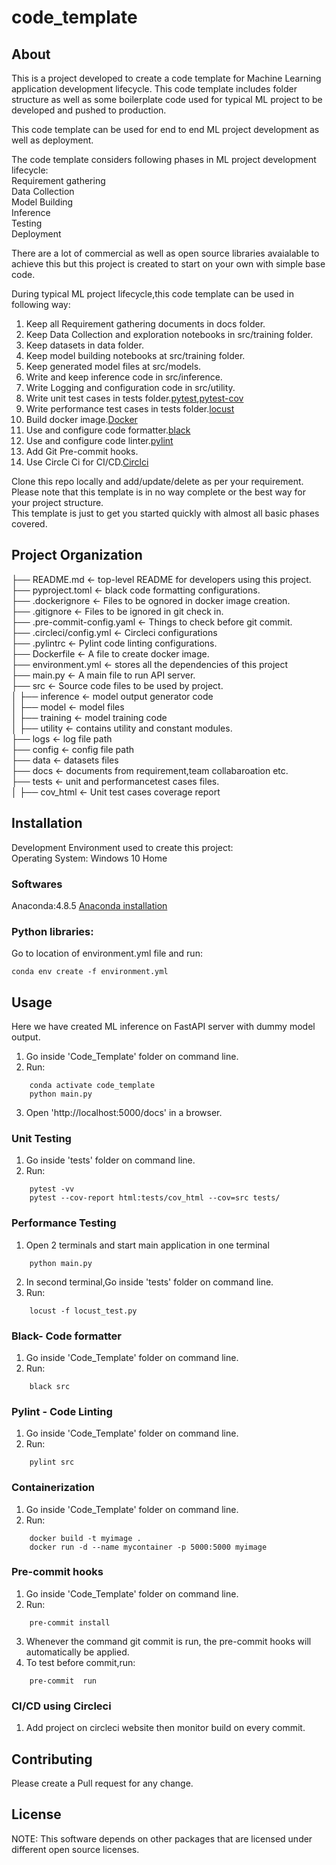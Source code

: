 # code_template


## About  
This is a project developed to create a code template for Machine Learning application development lifecycle. This code template includes folder structure as well as some boilerplate code used for typical ML project to be developed and pushed to production.   

This code template can be used for end to end ML project development as well as deployment.   

The code template considers following phases in ML project development lifecycle:  
Requirement gathering    
Data Collection   
Model Building   
Inference   
Testing     
Deployment   

There are a lot of commercial as well as open source libraries avaialable to achieve this but this project is created to start on your own with simple base code.   

During typical ML project lifecycle,this code template can be used in following way:   
1. Keep all Requirement gathering documents in docs folder.       
2. Keep Data Collection and exploration notebooks  in src/training folder.  
3. Keep datasets in data folder.    
4. Keep model building notebooks at src/training folder.      
5. Keep generated model files at src/models.  
6. Write and keep inference code in src/inference.   
7. Write Logging and configuration code in src/utility.      
8. Write unit test cases in tests folder.<a href="https://docs.pytest.org/en/7.1.x/">pytest</a>,<a href="https://pytest-cov.readthedocs.io/en/latest/readme.html">pytest-cov</a>    
9. Write performance test cases in tests folder.<a href="https://locust.io/">locust</a>     
10. Build docker image.<a href="https://www.docker.com/">Docker</a>  
11. Use and configure code formatter.<a href="https://black.readthedocs.io/en/stable/">black</a>     
12. Use and configure code linter.<a href="https://pylint.pycqa.org/en/latest/">pylint</a>     
13. Add Git Pre-commit hooks.     
14. Use Circle Ci for CI/CD.<a href="https://circleci.com/developer">Circlci</a>    
 
Clone this repo locally and add/update/delete as per your requirement.   
Please note that this template is in no way complete or the best way for your project structure.   
This template is just to get you started quickly with almost all basic phases covered.   

## Project Organization


├── README.md         		<- top-level README for developers using this project.    
├── pyproject.toml         		<- black code formatting configurations.    
├── .dockerignore         		<- Files to be ognored in docker image creation.    
├── .gitignore         		<- Files to be ignored in git check in.    
├── .pre-commit-config.yaml         		<- Things to check before git commit.    
├── .circleci/config.yml         		<- Circleci configurations       
├── .pylintrc         		<- Pylint code linting configurations.    
├── Dockerfile         		<- A file to create docker image.    
├── environment.yml 	    <- stores all the dependencies of this project    
├── main.py 	    <- A main file to run API server.    
├── src                     <- Source code files to be used by project.    
│       ├── inference 	        <- model output generator code   
│       ├── model	        <- model files   
│       ├── training 	        <- model training code  
│       ├── utility	        <- contains utility  and constant modules.   
├── logs                    <- log file path   
├── config                  <- config file path   
├── data              <- datasets files   
├── docs               <- documents from requirement,team collabaroation etc.   
├── tests               <- unit and performancetest cases files.   
│       ├── cov_html 	        <- Unit test cases coverage report    

## Installation
Development Environment used to create this project:  
Operating System: Windows 10 Home  

### Softwares
Anaconda:4.8.5  <a href="https://docs.anaconda.com/anaconda/install/windows/">Anaconda installation</a>   
 

### Python libraries:
Go to location of environment.yml file and run:  
```
conda env create -f environment.yml
```

 

## Usage
Here we have created ML inference on FastAPI server with dummy model output.

1. Go inside 'Code_Template' folder on command line.  
2. Run:
  ``` 
      conda activate code_template  
      python main.py       
  ```
3. Open 'http://localhost:5000/docs' in a browser.
   
 
### Unit Testing
1. Go inside 'tests' folder on command line.
2. Run:
  ``` 
      pytest -vv 
      pytest --cov-report html:tests/cov_html --cov=src tests/ 
  ```
 
### Performance Testing
1. Open 2 terminals and start main application in one terminal  
  ``` 
      python main.py 
  ```

2. In second terminal,Go inside 'tests' folder on command line.
3. Run:
  ``` 
      locust -f locust_test.py  
  ```

### Black- Code formatter
1. Go inside 'Code_Template' folder on command line.
2. Run:
  ``` 
      black src 
  ```

### Pylint -  Code Linting
1. Go inside 'Code_Template' folder on command line.
2. Run:
  ``` 
      pylint src  
  ```

### Containerization
1. Go inside 'Code_Template' folder on command line.
2. Run:
  ``` 
      docker build -t myimage .  
      docker run -d --name mycontainer -p 5000:5000 myimage         
  ```

### Pre-commit hooks
1. Go inside 'Code_Template' folder on command line.
2. Run:
  ``` 
      pre-commit install  
  ```
3. Whenever the command git commit is run, the pre-commit hooks will automatically be applied.     
4. To test before commit,run:  

  ``` 
      pre-commit  run 
  ```    

### CI/CD using Circleci
1. Add project on circleci website then monitor build on every commit.


## Contributing
Please create a Pull request for any change. 

## License


NOTE: This software depends on other packages that are licensed under different open source licenses.

